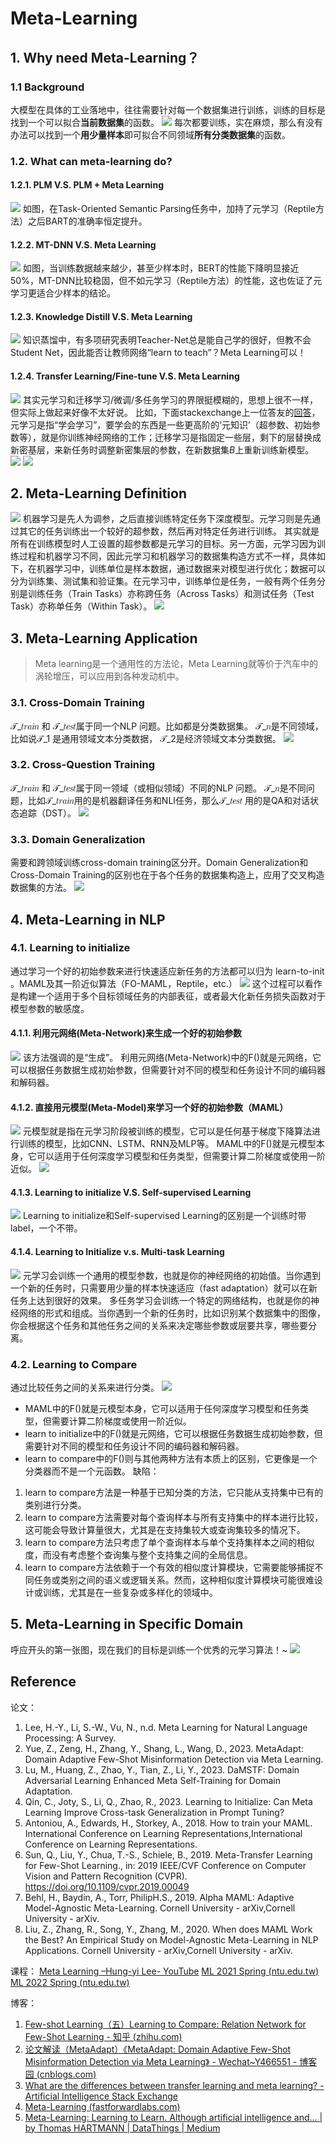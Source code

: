# Meta-Learning

## 1. Why need Meta-Learning？

### 1.1 Background
大模型在具体的工业落地中，往往需要针对每一个数据集进行训练，训练的目标是找到一个可以拟合**当前数据集**的函数。
![](E:/Zoe/zoeChen119.github.io/assets/img/2023-09-13-MetaLearning/2023-09-13-14-52-56.png)
每次都要训练，实在麻烦，那么有没有办法可以找到一个**用少量样本**即可拟合不同领域**所有分类数据集**的函数。

### 1.2. What can meta-learning do?
#### 1.2.1. PLM V.S. PLM + Meta Learning 
![](E:/Zoe/zoeChen119.github.io/assets/img/2023-09-13-MetaLearning/2023-09-13-14-59-51.png)
如图，在Task-Oriented Semantic Parsing任务中，加持了元学习（Reptile方法）之后BART的准确率恒定提升。

#### 1.2.2. MT-DNN V.S. Meta Learning
![](E:/Zoe/zoeChen119.github.io/assets/img/2023-09-13-MetaLearning/2023-09-13-15-00-42.png)
如图，当训练数据越来越少，甚至少样本时，BERT的性能下降明显接近50%，MT-DNN比较稳固，但不如元学习（Reptile方法）的性能，这也佐证了元学习更适合少样本的结论。

#### 1.2.3. Knowledge Distill V.S. Meta Learning
![](E:/Zoe/zoeChen119.github.io/assets/img/2023-09-13-MetaLearning/2023-09-13-15-06-48.png)
知识蒸馏中，有多项研究表明Teacher-Net总是能自己学的很好，但教不会Student Net，因此能否让教师网络“learn to teach”？Meta Learning可以！

#### 1.2.4. Transfer Learning/Fine-tune V.S. Meta Learning
![](E:/Zoe/zoeChen119.github.io/assets/img/2023-09-13-MetaLearning/2023-09-13-15-14-00.png)
其实元学习和迁移学习/微调/多任务学习的界限挺模糊的，思想上很不一样，但实际上做起来好像不太好说。
比如，下面stackexchange上一位答友的[回答](https://ai.stackexchange.com/questions/18232/what-are-the-differences-between-transfer-learning-and-meta-learning)，元学习是指“学会学习”，要学会的东西是一些更高阶的‘元知识’（超参数、初始参数等），就是你训练神经网络的工作；迁移学习是指固定一些层，剩下的层替换成新密基层，来新任务时调整新密集层的参数，在新数据集$B$上重新训练新模型。
![](E:/Zoe/zoeChen119.github.io/assets/img/2023-09-13-MetaLearning/2023-09-13-15-27-46.png)
![](E:/Zoe/zoeChen119.github.io/assets/img/2023-09-13-MetaLearning/2023-09-13-16-28-09.png)

## 2. Meta-Learning Definition
![](E:/Zoe/zoeChen119.github.io/assets/img/2023-09-13-MetaLearning/2023-09-13-16-30-36.png)
机器学习是先人为调参，之后直接训练特定任务下深度模型。元学习则是先通过其它的任务训练出一个较好的超参数，然后再对特定任务进行训练。
其实就是所有在训练模型时人工设置的超参数都是元学习的目标。另一方面，元学习因为训练过程和机器学习不同，因此元学习和机器学习的数据集构造方式不一样，具体如下，在机器学习中，训练单位是样本数据，通过数据来对模型进行优化；数据可以分为训练集、测试集和验证集。在元学习中，训练单位是任务，一般有两个任务分别是训练任务（Train Tasks）亦称跨任务（Across Tasks）和测试任务（Test Task）亦称单任务（Within Task）。
![](E:/Zoe/zoeChen119.github.io/assets/img/2023-09-13-MetaLearning/2023-09-13-16-33-42.png)

## 3. Meta-Learning Application
> Meta learning是一个通用性的方法论，Meta Learning就等价于汽车中的涡轮增压，可以应用到各种发动机中。

### 3.1. Cross-Domain Training
𝒯_𝑡𝑟𝑎𝑖𝑛 和 𝒯_𝑡𝑒𝑠𝑡属于同一个NLP 问题。比如都是分类数据集。
𝒯_𝑛是不同领域，比如说𝒯_1 是通用领域文本分类数据， 𝒯_2是经济领域文本分类数据。
![](E:/Zoe/zoeChen119.github.io/assets/img/2023-09-13-MetaLearning/2023-09-13-16-38-17.png)

### 3.2. Cross-Question Training
𝒯_𝑡𝑟𝑎𝑖𝑛 和 𝒯_𝑡𝑒𝑠𝑡属于同一领域（或相似领域）不同的NLP 问题。
𝒯_𝑛是不同问题，比如𝒯_𝑡𝑟𝑎𝑖𝑛用的是机器翻译任务和NLI任务，那么𝒯_𝑡𝑒𝑠𝑡 用的是QA和对话状态追踪（DST）。
![](E:/Zoe/zoeChen119.github.io/assets/img/2023-09-13-MetaLearning/2023-09-13-16-39-53.png)

### 3.3. Domain Generalization
需要和跨领域训练cross-domain training区分开。Domain Generalization和Cross-Domain Training的区别也在于各个任务的数据集构造上，应用了交叉构造数据集的方法。
![](E:/Zoe/zoeChen119.github.io/assets/img/2023-09-13-MetaLearning/2023-09-13-16-41-05.png)

## 4. Meta-Learning in NLP

### 4.1. Learning to initialize
通过学习一个好的初始参数来进行快速适应新任务的方法都可以归为 learn-to-init 。MAML及其一阶近似算法（FO-MAML，Reptile，etc.）
![](E:/Zoe/zoeChen119.github.io/assets/img/2023-09-13-MetaLearning/2023-09-13-16-44-10.png)
这个过程可以看作是构建一个适用于多个目标领域任务的内部表征，或者最大化新任务损失函数对于模型参数的敏感度。

#### 4.1.1. 利用元网络(Meta-Network)来生成一个好的初始参数
![](E:/Zoe/zoeChen119.github.io/assets/img/2023-09-13-MetaLearning/2023-09-13-16-45-32.png)
该方法强调的是“生成”。
利用元网络(Meta-Network)中的F()就是元网络，它可以根据任务数据生成初始参数，但需要针对不同的模型和任务设计不同的编码器和解码器。

#### 4.1.2. 直接用元模型(Meta-Model)来学习一个好的初始参数（MAML）
![](E:/Zoe/zoeChen119.github.io/assets/img/2023-09-13-MetaLearning/2023-09-13-16-47-16.png)
元模型就是指在元学习阶段被训练的模型，它可以是任何基于梯度下降算法进行训练的模型，比如CNN、LSTM、RNN及MLP等。
MAML中的F()就是元模型本身，它可以适用于任何深度学习模型和任务类型，但需要计算二阶梯度或使用一阶近似。
![](E:/Zoe/zoeChen119.github.io/assets/img/2023-09-13-MetaLearning/2023-09-13-16-49-12.png)

#### 4.1.3. Learning to initialize V.S. Self-supervised Learning
![](E:/Zoe/zoeChen119.github.io/assets/img/2023-09-13-MetaLearning/2023-09-13-16-52-09.png)
Learning to initialize和Self-supervised Learning的区别是一个训练时带label，一个不带。

#### 4.1.4. Learning to Initialize v.s. Multi-task Learning
![](E:/Zoe/zoeChen119.github.io/assets/img/2023-09-13-MetaLearning/2023-09-13-16-53-31.png)
元学习会训练一个通用的模型参数，也就是你的神经网络的初始值。当你遇到一个新的任务时，只需要用少量的样本快速适应（fast adaptation）就可以在新任务上达到很好的效果。
多任务学习会训练一个特定的网络结构，也就是你的神经网络的形式和组成。当你遇到一个新的任务时，比如识别某个数据集中的图像，你会根据这个任务和其他任务之间的关系来决定哪些参数或层要共享，哪些要分离。

### 4.2. Learning to Compare
通过比较任务之间的关系来进行分类。
![](E:/Zoe/zoeChen119.github.io/assets/img/2023-09-13-MetaLearning/2023-09-13-16-55-00.png)
* MAML中的F()就是元模型本身，它可以适用于任何深度学习模型和任务类型，但需要计算二阶梯度或使用一阶近似。
* learn to initialize中的F()就是元网络，它可以根据任务数据生成初始参数，但需要针对不同的模型和任务设计不同的编码器和解码器。
* learn to compare中的F()则与其他两种方法有本质上的区别，它更像是一个分类器而不是一个元函数。
缺陷：
1. learn to compare方法是一种基于已知分类的方法，它只能从支持集中已有的类别进行分类。
2. learn to compare方法需要对每个查询样本与所有支持集中的样本进行比较，这可能会导致计算量很大，尤其是在支持集较大或查询集较多的情况下。
3. learn to compare方法只考虑了单个查询样本与单个支持集样本之间的相似度，而没有考虑整个查询集与整个支持集之间的全局信息。
4. learn to compare方法依赖于一个有效的相似度计算模块，它需要能够捕捉不同任务或类别之间的语义或逻辑关系。然而，这种相似度计算模块可能很难设计或训练，尤其是在一些复杂或多样化的领域中。

## 5. Meta-Learning in Specific Domain
呼应开头的第一张图，现在我们的目标是训练一个优秀的元学习算法！~
![](E:/Zoe/zoeChen119.github.io/assets/img/2023-09-13-MetaLearning/2023-09-13-16-59-12.png)

## Reference
论文：
1. Lee, H.-Y., Li, S.-W., Vu, N., n.d. Meta Learning for Natural Language Processing: A Survey.
2. Yue, Z., Zeng, H., Zhang, Y., Shang, L., Wang, D., 2023. MetaAdapt: Domain Adaptive Few-Shot Misinformation Detection via Meta Learning.
3. Lu, M., Huang, Z., Zhao, Y., Tian, Z., Li, Y., 2023. DaMSTF: Domain Adversarial Learning Enhanced Meta Self-Training for Domain Adaptation.
4. Qin, C., Joty, S., Li, Q., Zhao, R., 2023. Learning to Initialize: Can Meta Learning Improve Cross-task Generalization in Prompt Tuning?
5. Antoniou, A., Edwards, H., Storkey, A., 2018. How to train your MAML. International Conference on Learning Representations,International Conference on Learning Representations.
6. Sun, Q., Liu, Y., Chua, T.-S., Schiele, B., 2019. Meta-Transfer Learning for Few-Shot Learning., in: 2019 IEEE/CVF Conference on Computer Vision and Pattern Recognition (CVPR). https://doi.org/10.1109/cvpr.2019.00049
7. Behl, H., Baydin, A., Torr, PhilipH.S., 2019. Alpha MAML: Adaptive Model-Agnostic Meta-Learning. Cornell University - arXiv,Cornell University - arXiv.
8. Liu, Z., Zhang, R., Song, Y., Zhang, M., 2020. When does MAML Work the Best? An Empirical Study on Model-Agnostic Meta-Learning in NLP Applications. Cornell University - arXiv,Cornell University - arXiv.

课程：
[Meta Learning –Hung-yi Lee- YouTube](https://www.youtube.com/watch?v=EkAqYbpCYAc&list=PLJV_el3uVTsOK_ZK5L0Iv_EQoL1JefRL4&index=32)
[ML 2021 Spring (ntu.edu.tw)](https://speech.ee.ntu.edu.tw/~hylee/ml/2021-spring.php)
[ML 2022 Spring (ntu.edu.tw)](https://speech.ee.ntu.edu.tw/~hylee/ml/2022-spring.php)

博客：
1. [Few-shot Learning（五）Learning to Compare: Relation Network for Few-Shot Learning - 知乎 (zhihu.com)](https://zhuanlan.zhihu.com/p/614026548)
2. [论文解读（MetaAdapt）《MetaAdapt: Domain Adaptive Few-Shot Misinformation Detection via Meta Learning》 - Wechat~Y466551 - 博客园 (cnblogs.com)](https://www.cnblogs.com/BlairGrowing/p/17652322.html)
3. [What are the differences between transfer learning and meta learning? - Artificial Intelligence Stack Exchange](https://ai.stackexchange.com/questions/18232/what-are-the-differences-between-transfer-learning-and-meta-learning)
4. [Meta-Learning (fastforwardlabs.com)](https://meta-learning.fastforwardlabs.com/#why-should-we-care%3F)
5. [Meta-Learning: Learning to Learn. Although artificial intelligence and… | by Thomas HARTMANN | DataThings | Medium](https://medium.com/datathings/meta-learning-learning-to-learn-a55cadd32b17)

